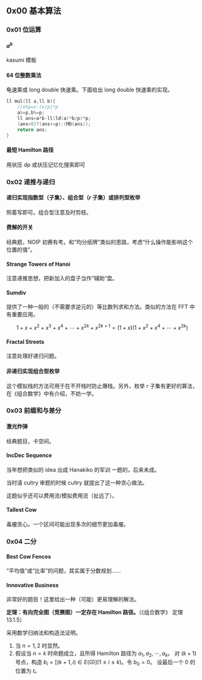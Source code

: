## 0x00 基本算法

### 0x01 位运算

#### $a^b$
$\mathrm{kasumi}$ 模板

#### 64 位整数乘法
龟速乘或 long double 快速乘。下面给出 long double 快速乘的实现。

```cpp
ll mul(ll a,ll b){
    //x%p=x-(x/p)*p
    a%=p,b%=p;
    ll ans=a*b-ll(ld(a)*b/p)*p;
    (ans<0)?(ans+=p):(MD(ans));
    return ans;
}
```

#### 最短 Hamilton 路径
用状压 dp 或状压记忆化搜索即可

### 0x02 递推与递归

#### 递归实现指数型（子集）、组合型（$r$ 子集）或排列型枚举

照着写即可。组合型注意及时剪枝。

#### 费解的开关

经典题，NOIP 初赛有考。和“均分纸牌”类似的思路，考虑“什么操作能影响这个位置的值”。

#### Strange Towers of Hanoi

注意递推思想，把新加入的盘子当作“辅助”盘。

#### Sumdiv

提供了一种一般的（不需要求逆元的）等比数列求和方法。类似的方法在 FFT 中有重要应用。

$$1+x+x^2+x^3+x^4+\cdots+x^{2k}+x^{2k+1}=(1+x)(1+x^2+x^4+\cdots+x^{2k})$$

#### Fractal Streets

注意处理好递归问题。

#### 非递归实现组合型枚举

这个模拟栈的方法可用于在不开栈时防止爆栈。另外，枚举 $r$ 子集有更好的算法，在《组合数学》中有介绍，不妨一学。

### 0x03 前缀和与差分

#### 激光炸弹

经典题目，卡空间。

#### IncDec Sequence

当年想把类似的 idea 出成 Hanakiko 的军训 一题的，后来未成。

当时请 cultry 审题的时候 cultry 就提出了这一种贪心做法。

这题似乎还可以费用流/模拟费用流（扯远了）。

#### Tallest Cow

毒瘤贪心。一个区间可能出现多次的细节更加毒瘤。

### 0x04 二分

#### Best Cow Fences

“平均值”或“比率”的问题，其实属于分数规划……

#### **Innovative Business**

非常好的题目！这里给出一种（可能）更易理解的解法。

**定理：有向完全图（竞赛图）一定存在 Hamilton 路径。**（《组合数学》 定理 13.1.5）

采用数学归纳法和构造法证明。

1. 当 $n=1,2$ 时显然。
2. 假设当 $n=k$ 时命题成立，且所得 Hamilton 路径为 $a_1,a_2,\cdots,a_k$。
    对 $(k+1)$ 号点，构造 $b_i=[(k+1,i)\in E(G)](1\le i\le k)$。令 $b_0=0$。
    设最后一个 $0$ 的位置为 $t$。
